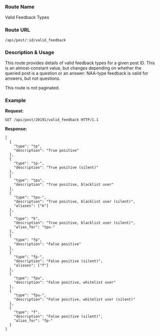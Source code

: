 ### Route Name
Valid Feedback Types

### Route URL

    /api/post/:id/valid_feedback

### Description & Usage
This route provides details of valid feedback types for a given post ID. This is an almost-constant value, but changes depending on whether the queried post is a question or an answer: NAA-type feedback is valid for answers, but not questions.

This route is not paginated.

### Example
**Request:**

    GET /api/post/20191/valid_feedback HTTP/1.1

**Response:**

    [
      {
        "type": "tp",
        "description": "True positive"
      },
      {
        "type": "tp-",
        "description": "True positive (silent)"
      },
      {
        "type": "tpu",
        "description": "True positive, blacklist user"
      },
      {
        "type": "tpu-",
        "description": "True positive, blacklist user (silent)",
        "aliases": ["k"]
      },
      {
        "type": "k",
        "description": "True positive, blacklist user (silent)",
        "alias_for": "tpu-"
      },
      {
        "type": "fp",
        "description": "False positive"
      },
      {
        "type": "fp-",
        "description": "False positive (silent)",
        "aliases": ["f"]
      },
      {
        "type": "fpu",
        "description": "False positive, whitelist user"
      },
      {
        "type": "fpu-",
        "description": "False positive, whitelist user (silent)"
      },
      {
        "type": "f",
        "description": "False positive (silent)",
        "alias_for": "fp-"
      }
    ]